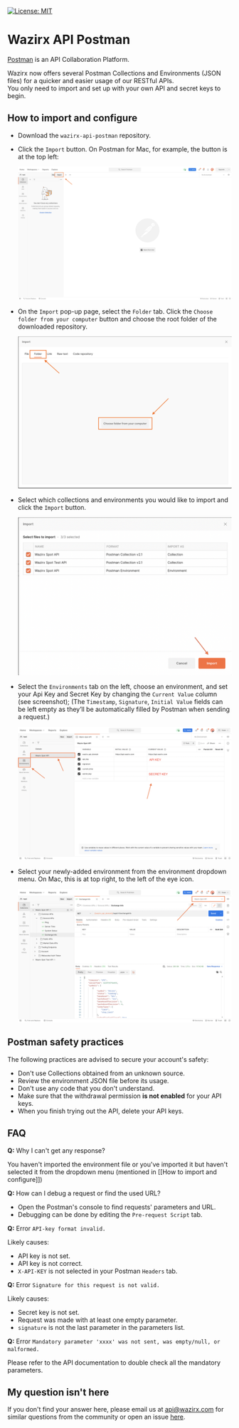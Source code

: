 [![License: MIT](https://img.shields.io/badge/License-MIT-yellow.svg)](https://opensource.org/licenses/MIT)

# Wazirx API Postman
[Postman](https://getpostman.com) is an API Collaboration Platform.

Wazirx now offers several Postman Collections and Environments (JSON files) for a quicker and easier usage of our RESTful APIs.<br/>
You only need to import and set up with your own API and secret keys to begin.

## How to import and configure
- Download the `wazirx-api-postman` repository.

- Click the `Import` button. On Postman for Mac, for example, the button is at the top left:
    <p align="center"><img src="assets/1.png" alt="Screenshot of Postman for Mac, with 'Import' button pointed out at top left."/></p>

- On the `Import` pop-up page, select the `Folder` tab. Click the `Choose folder from your computer` button and choose the root folder of the downloaded repository.
   <p align="center"><img src="assets/2.png" alt="Screenshot of of Postman for Mac, showing the Import screen."/></p>

- Select which collections and environments you would like to import and click the `Import` button.
   <p align="center"><img src="assets/3.png" alt="Screenshot of of Postman for Mac, showing the Import screen after selecting the folder."/></p>

- Select the `Environments` tab on the left, choose an environment, and set your Api Key and Secret Key by changing the `Current Value` column (see screenshot);
(The `Timestamp`, `Signature`, `Initial Value` fields can be left empty as they’ll be automatically filled by Postman when sending a request.)
    <p align="center"><img src="assets/4.png" alt="Screenshot of Postman for Mac, showing where the user should fill in their API and secret keys."/></p>

- Select your newly-added environment from the environment dropdown menu. On Mac, this is at top right, to the left of the eye icon.
    <p align="center"><img src="assets/5.png" alt="Screenshot of Postman for Mac, showing how imported environments can be selected from a dropdown ."/></p>

## Postman safety practices
The following practices are advised to secure your account's safety:

- Don't use Collections obtained from an unknown source.
- Review the environment JSON file before its usage.
- Don't use any code that you don't understand.
- Make sure that the withdrawal permission **is not enabled** for your API keys.
- When you finish trying out the API, delete your API keys.


## FAQ
**Q:** Why I can't get any response?

You haven't imported the environment file or you've imported it but haven't selected it from the dropdown menu (mentioned in [[How to import and configure]])

**Q:** How can I debug a request or find the used URL?

- Open the Postman's console to find requests' parameters and URL.
- Debugging can be done by editing the `Pre-request Script` tab.

**Q:** Error `API-key format invalid.`

Likely causes:
- API key is not set.
- API key is not correct.
- `X-API-KEY` is not selected in your Postman `Headers` tab.

**Q:** Error `Signature for this request is not valid.`

Likely causes:
- Secret key is not set.
- Request was made with at least one empty parameter.
- `signature` is not the last parameter in the parameters list.

**Q:** Error `Mandatory parameter 'xxxx' was not sent, was empty/null, or malformed.`

Please refer to the API documentation to double check all the mandatory parameters.


## My question isn't here
If you don't find your answer here, please email us at api@wazirx.com for similar questions from the community or
open an issue [here](https://github.com/WazirX/wazirx-api-postman/issues).
